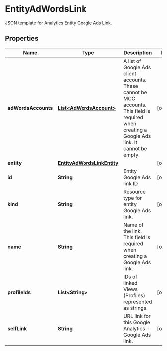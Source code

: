 

# EntityAdWordsLink

JSON template for Analytics Entity Google Ads Link.

## Properties

| Name | Type | Description | Notes |
|------------ | ------------- | ------------- | -------------|
|**adWordsAccounts** | [**List&lt;AdWordsAccount&gt;**](AdWordsAccount.md) | A list of Google Ads client accounts. These cannot be MCC accounts. This field is required when creating a Google Ads link. It cannot be empty. |  [optional] |
|**entity** | [**EntityAdWordsLinkEntity**](EntityAdWordsLinkEntity.md) |  |  [optional] |
|**id** | **String** | Entity Google Ads link ID |  [optional] |
|**kind** | **String** | Resource type for entity Google Ads link. |  [optional] |
|**name** | **String** | Name of the link. This field is required when creating a Google Ads link. |  [optional] |
|**profileIds** | **List&lt;String&gt;** | IDs of linked Views (Profiles) represented as strings. |  [optional] |
|**selfLink** | **String** | URL link for this Google Analytics - Google Ads link. |  [optional] |



